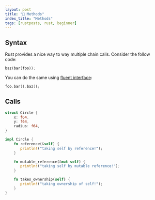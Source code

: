 ```yaml
---
layout: post
title: "📜 Methods"
index_title: "Methods"
tags: [rustposts, rust, beginner]
---
```


## Syntax

Rust provides a nice way to way multiple chain calls. Consider the follow code:

```rust
baz(bar(foo));
```

You can do the same using [fluent interface](https://en.wikipedia.org/wiki/Fluent_interface):

```rust
foo.bar().baz();
```

## Calls

```rust
struct Circle {
    x: f64,
    y: f64,
    radius: f64,
}

impl Circle {
    fn reference(&self) {
       println!("taking self by reference!");
    }

    fn mutable_reference(&mut self) {
       println!("taking self by mutable reference!");
    }

    fn takes_ownership(self) {
       println!("taking ownership of self!");
    }
}
```
